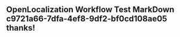 <properties
ms.topic="hero-topic"
ms.test1="hero-topic"
ms.test2="test"/>

## OpenLocalization Workflow Test MarkDown c9721a66-7dfa-4ef8-9df2-bf0cd108ae05 thanks!

